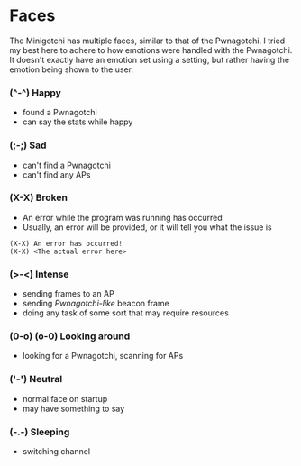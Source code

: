 # Faces

The Minigotchi has multiple faces, similar to that of the Pwnagotchi. I tried my best here to adhere to how emotions were handled with the Pwnagotchi. It doesn't exactly have an emotion set using a setting, but rather having the emotion being shown to the user.

### (^-^) Happy

- found a Pwnagotchi
- can say the stats while happy

### (;-;) Sad

- can't find a Pwnagotchi
- can't find any APs

### (X-X) Broken

- An error while the program was running has occurred
- Usually, an error will be provided, or it will tell you what the issue is

```
(X-X) An error has occurred!
(X-X) <The actual error here>
```

### (>-<) Intense

- sending frames to an AP
- sending *Pwnagotchi-like* beacon frame
- doing any task of some sort that may require resources

### (0-o) (o-0) Looking around

- looking for a Pwnagotchi, scanning for APs

### ('-') Neutral

- normal face on startup
- may have something to say

### (-.-) Sleeping

- switching channel